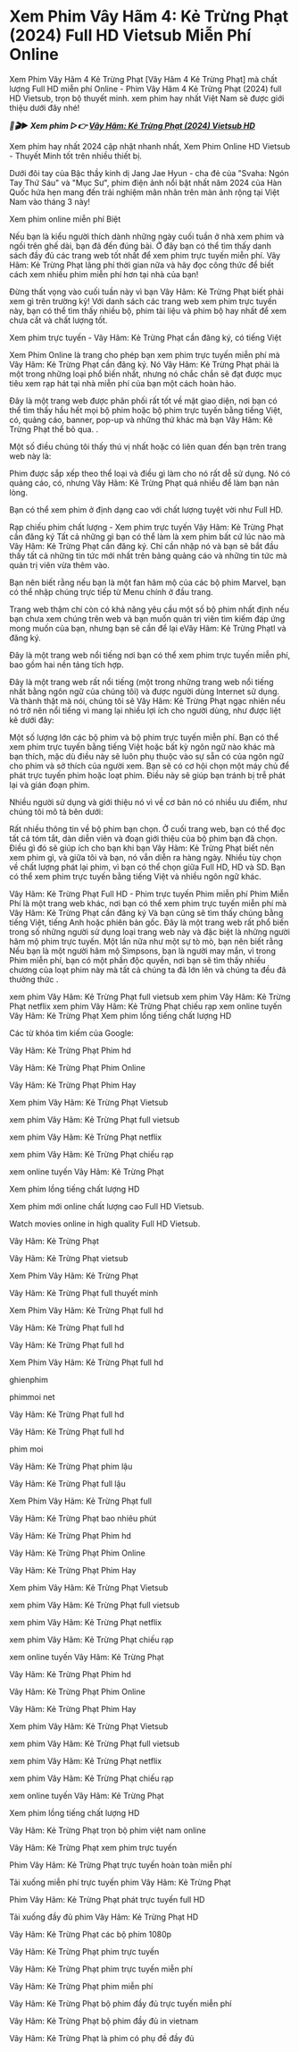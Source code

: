 <h1>Xem Phim Vây Hãm 4: Kẻ Trừng Phạt (2024) Full HD Vietsub Miễn Phí Online</h1>

Xem Phim Vây Hãm 4 Kẻ Trừng Phạt [Vây Hãm 4 Kẻ Trừng Phạt] mà chất lượng Full HD miễn phí Online - Phim Vây Hãm 4 Kẻ Trừng Phạt (2024) full HD Vietsub, trọn bộ thuyết minh. xem phim hay nhất Việt Nam sẽ được giới thiệu dưới đây nhé!

<p><b><I>🔴🎬▶ Xem phim ▷👉 <a href="https://zeta.figy.digital/vi/movie/1017163/the-roundup-punishment" rel="noopener">Vây Hãm: Kẻ Trừng Phạt (2024) Vietsub HD</a></I></b></p>

Xem phim hay nhất 2024 cập nhật nhanh nhất, Xem Phim Online HD Vietsub - Thuyết Minh tốt trên nhiều thiết bị.

Dưới đôi tay của Bậc thầy kinh dị Jang Jae Hyun - cha đẻ của "Svaha: Ngón Tay Thứ Sáu" và "Mục Sư", phim điện ảnh nổi bật nhất năm 2024 của Hàn Quốc hứa hẹn mang đến trải nghiệm mãn nhãn trên màn ảnh rộng tại Việt Nam vào tháng 3 này!

Xem phim online miễn phí Biệt

Nếu bạn là kiểu người thích dành những ngày cuối tuần ở nhà xem phim và ngồi trên ghế dài, bạn đã đến đúng bài. Ở đây bạn có thể tìm thấy danh sách đầy đủ các trang web tốt nhất để xem phim trực tuyến miễn phí. Vây Hãm: Kẻ Trừng Phạt lãng phí thời gian nữa và hãy đọc công thức để biết cách xem nhiều phim miễn phí hơn tại nhà của bạn!

Đừng thất vọng vào cuối tuần này vì bạn Vây Hãm: Kẻ Trừng Phạt biết phải xem gì trên trường kỷ! Với danh sách các trang web xem phim trực tuyến này, bạn có thể tìm thấy nhiều bộ, phim tài liệu và phim bộ hay nhất để xem chưa cắt và chất lượng tốt.

Xem phim trực tuyến - Vây Hãm: Kẻ Trừng Phạt cần đăng ký, có tiếng Việt

Xem Phim Online là trang cho phép bạn xem phim trực tuyến miễn phí mà Vây Hãm: Kẻ Trừng Phạt cần đăng ký. Nó Vây Hãm: Kẻ Trừng Phạt phải là một trong những loại phổ biến nhất, nhưng nó chắc chắn sẽ đạt được mục tiêu xem rạp hát tại nhà miễn phí của bạn một cách hoàn hảo.

Đây là một trang web được phân phối rất tốt về mặt giao diện, nơi bạn có thể tìm thấy hầu hết mọi bộ phim hoặc bộ phim trực tuyến bằng tiếng Việt, có, quảng cáo, banner, pop-up và những thứ khác mà bạn Vây Hãm: Kẻ Trừng Phạt thể bỏ qua. .

Một số điều chúng tôi thấy thú vị nhất hoặc có liên quan đến bạn trên trang web này là:

Phim được sắp xếp theo thể loại và điều gì làm cho nó rất dễ sử dụng. Nó có quảng cáo, có, nhưng Vây Hãm: Kẻ Trừng Phạt quá nhiều để làm bạn nản lòng.

Bạn có thể xem phim ở định dạng cao với chất lượng tuyệt vời như Full HD.

Rạp chiếu phim chất lượng - Xem phim trực tuyến Vây Hãm: Kẻ Trừng Phạt cần đăng ký Tất cả những gì bạn có thể làm là xem phim bất cứ lúc nào mà Vây Hãm: Kẻ Trừng Phạt cần đăng ký. Chỉ cần nhập nó và bạn sẽ bắt đầu thấy tất cả những tin tức mới nhất trên bảng quảng cáo và những tin tức mà quản trị viên vừa thêm vào.

Bạn nên biết rằng nếu bạn là một fan hâm mộ của các bộ phim Marvel, bạn có thể nhập chúng trực tiếp từ Menu chính ở đầu trang.

Trang web thậm chí còn có khả năng yêu cầu một số bộ phim nhất định nếu bạn chưa xem chúng trên web và bạn muốn quản trị viên tìm kiếm đáp ứng mong muốn của bạn, nhưng bạn sẽ cần để lại eVây Hãm: Kẻ Trừng Phạtl và đăng ký.

Đây là một trang web nổi tiếng nơi bạn có thể xem phim trực tuyến miễn phí, bao gồm hai nền tảng tích hợp.

Đây là một trang web rất nổi tiếng (một trong những trang web nổi tiếng nhất bằng ngôn ngữ của chúng tôi) và được người dùng Internet sử dụng. Và thành thật mà nói, chúng tôi sẽ Vây Hãm: Kẻ Trừng Phạt ngạc nhiên nếu nó trở nên nổi tiếng vì mang lại nhiều lợi ích cho người dùng, như được liệt kê dưới đây:

Một số lượng lớn các bộ phim và bộ phim trực tuyến miễn phí. Bạn có thể xem phim trực tuyến bằng tiếng Việt hoặc bất kỳ ngôn ngữ nào khác mà bạn thích, mặc dù điều này sẽ luôn phụ thuộc vào sự sẵn có của ngôn ngữ cho phim và sở thích của người xem. Bạn sẽ có cơ hội chọn một máy chủ để phát trực tuyến phim hoặc loạt phim. Điều này sẽ giúp bạn tránh bị trễ phát lại và gián đoạn phim.

Nhiều người sử dụng và giới thiệu nó vì về cơ bản nó có nhiều ưu điểm, như chúng tôi mô tả bên dưới:

Rất nhiều thông tin về bộ phim bạn chọn. Ở cuối trang web, bạn có thể đọc tất cả tóm tắt, dàn diễn viên và đoạn giới thiệu của bộ phim bạn đã chọn. Điều gì đó sẽ giúp ích cho bạn khi bạn Vây Hãm: Kẻ Trừng Phạt biết nên xem phim gì, và giữa tôi và bạn, nó vẫn diễn ra hàng ngày. Nhiều tùy chọn về chất lượng phát lại phim, vì bạn có thể chọn giữa Full HD, HD và SD. Bạn có thể xem phim trực tuyến bằng tiếng Việt và nhiều ngôn ngữ khác.

Vây Hãm: Kẻ Trừng Phạt Full HD - Phim trực tuyến Phim miễn phí Phim Miễn Phí là một trang web khác, nơi bạn có thể xem phim trực tuyến miễn phí mà Vây Hãm: Kẻ Trừng Phạt cần đăng ký Và bạn cũng sẽ tìm thấy chúng bằng tiếng Việt, tiếng Anh hoặc phiên bản gốc. Đây là một trang web rất phổ biến trong số những người sử dụng loại trang web này và đặc biệt là những người hâm mộ phim trực tuyến. Một lần nữa như một sự tò mò, bạn nên biết rằng Nếu bạn là một người hâm mộ Simpsons, bạn là người may mắn, vì trong Phim miễn phí, bạn có một phần độc quyền, nơi bạn sẽ tìm thấy nhiều chương của loạt phim này mà tất cả chúng ta đã lớn lên và chúng ta đều đã thưởng thức .

xem phim Vây Hãm: Kẻ Trừng Phạt full vietsub xem phim Vây Hãm: Kẻ Trừng Phạt netflix xem phim Vây Hãm: Kẻ Trừng Phạt chiếu rạp xem online tuyến Vây Hãm: Kẻ Trừng Phạt Xem phim lồng tiếng chất lượng HD

Các từ khóa tìm kiếm của Google:

Vây Hãm: Kẻ Trừng Phạt Phim hd

Vây Hãm: Kẻ Trừng Phạt Phim Online

Vây Hãm: Kẻ Trừng Phạt Phim Hay

Xem phim Vây Hãm: Kẻ Trừng Phạt Vietsub

xem phim Vây Hãm: Kẻ Trừng Phạt full vietsub

xem phim Vây Hãm: Kẻ Trừng Phạt netflix

xem phim Vây Hãm: Kẻ Trừng Phạt chiếu rạp

xem online tuyến Vây Hãm: Kẻ Trừng Phạt

Xem phim lồng tiếng chất lượng HD

Xem phim mới online chất lượng cao Full HD Vietsub.

Watch movies online in high quality Full HD Vietsub.

Vây Hãm: Kẻ Trừng Phạt

Vây Hãm: Kẻ Trừng Phạt vietsub

Xem Phim Vây Hãm: Kẻ Trừng Phạt

Vây Hãm: Kẻ Trừng Phạt full thuyết minh

Xem Phim Vây Hãm: Kẻ Trừng Phạt full hd

Vây Hãm: Kẻ Trừng Phạt full hd

Vây Hãm: Kẻ Trừng Phạt full hd

Xem Phim Vây Hãm: Kẻ Trừng Phạt full hd

ghienphim

phimmoi net

Vây Hãm: Kẻ Trừng Phạt full hd

Vây Hãm: Kẻ Trừng Phạt full hd

phim moi

Vây Hãm: Kẻ Trừng Phạt phim lậu

Vây Hãm: Kẻ Trừng Phạt full lậu

Xem Phim Vây Hãm: Kẻ Trừng Phạt full

Vây Hãm: Kẻ Trừng Phạt bao nhiêu phút

Vây Hãm: Kẻ Trừng Phạt Phim hd

Vây Hãm: Kẻ Trừng Phạt Phim Online

Vây Hãm: Kẻ Trừng Phạt Phim Hay

Xem phim Vây Hãm: Kẻ Trừng Phạt Vietsub

xem phim Vây Hãm: Kẻ Trừng Phạt full vietsub

xem phim Vây Hãm: Kẻ Trừng Phạt netflix

xem phim Vây Hãm: Kẻ Trừng Phạt chiếu rạp

xem online tuyến Vây Hãm: Kẻ Trừng Phạt

Vây Hãm: Kẻ Trừng Phạt Phim hd

Vây Hãm: Kẻ Trừng Phạt Phim Online

Vây Hãm: Kẻ Trừng Phạt Phim Hay

Xem phim Vây Hãm: Kẻ Trừng Phạt Vietsub

xem phim Vây Hãm: Kẻ Trừng Phạt full vietsub

xem phim Vây Hãm: Kẻ Trừng Phạt netflix

xem phim Vây Hãm: Kẻ Trừng Phạt chiếu rạp

xem online tuyến Vây Hãm: Kẻ Trừng Phạt

Xem phim lồng tiếng chất lượng HD

Vây Hãm: Kẻ Trừng Phạt trọn bộ phim việt nam online

Vây Hãm: Kẻ Trừng Phạt xem phim trực tuyến

Phim Vây Hãm: Kẻ Trừng Phạt trực tuyến hoàn toàn miễn phí

Tải xuống miễn phí trực tuyến phim Vây Hãm: Kẻ Trừng Phạt

Phim Vây Hãm: Kẻ Trừng Phạt phát trực tuyến full HD

Tải xuống đầy đủ phim Vây Hãm: Kẻ Trừng Phạt HD

Vây Hãm: Kẻ Trừng Phạt các bộ phim 1080p

Vây Hãm: Kẻ Trừng Phạt phim trực tuyến

Vây Hãm: Kẻ Trừng Phạt phim trực tuyến miễn phí

Vây Hãm: Kẻ Trừng Phạt phim miễn phí

Vây Hãm: Kẻ Trừng Phạt bộ phim đầy đủ trực tuyến miễn phí

Vây Hãm: Kẻ Trừng Phạt bộ phim đầy đủ in vietnam

Vây Hãm: Kẻ Trừng Phạt là phim có phụ đề đầy đủ
